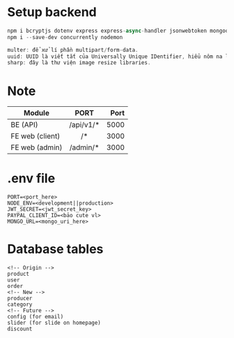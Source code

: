 # Setup backend
```javascript
npm i bcryptjs dotenv express express-async-handler jsonwebtoken mongoose morgan swagger-ui-express yamljs multer uuid sharp cors
npm i --save-dev concurrently nodemon

multer: để xử lí phần multipart/form-data.
uuid: UUID là viết tắt của Universally Unique IDentifier, hiểu nôm na là nó sẽ random ra một định danh duy nhất.
sharp: đây là thư viện image resize libraries.
```
# Note
| Module            | PORT          | Port  |
| ----------------- |:-------------:| -----:|
| BE (API)          | /api/v1/*     | 5000  |
| FE web (client)   | /*            | 3000  |
| FE web (admin)    | /admin/*      | 3000  |

# .env file
```
PORT=<port_here>
NODE_ENV=<development||production>
JWT_SECRET=<jwt_secret_key>
PAYPAL_CLIENT_ID=<bảo cute vl>
MONGO_URL=<mongo_uri_here>
```

# Database tables
```
<!-- Origin -->
product
user
order
<!-- New -->
producer
category
<!-- Future -->
config (for email)
slider (for slide on homepage)
discount
```